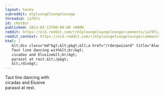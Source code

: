 ```yaml
---
layout: haiku
subreddit: mlploungeloungelounge
threadid: 1a797i
id: c8ut8sr
published: 2013-03-13T00:00:00 +0000
reddit: https://old.reddit.com/r/mlploungeloungelounge/comments/1a797i/_/c8ut8sr
reddit_context: https://old.reddit.com/r/mlploungeloungelounge/comments/1a797i/_/c8ut8sr?context=3
html: |
   &lt;div class="md"&gt;&lt;p&gt;&lt;a href="/rderpwizard" title="Always Relevant / Sparklebutt Mispost Tuesday / Paper Bag Princess"&gt;&lt;/a&gt;
   Taut line dancing with&lt;br/&gt;
   cicadas and Elusive&lt;br/&gt;
   parasol at rest.&lt;/p&gt;
   &lt;/div&gt;
---
```


[](/rderpwizard "Always Relevant / Sparklebutt Mispost Tuesday / Paper Bag Princess")
Taut line dancing with  
cicadas and Elusive  
parasol at rest.
